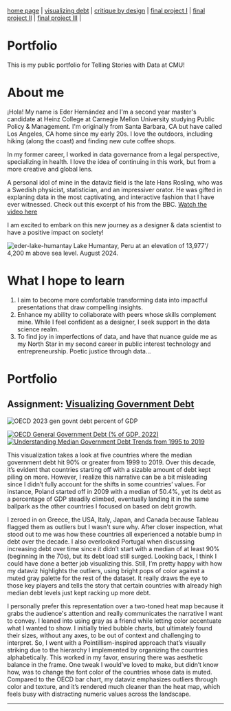 [home page](https://Angeleknows.github.io/Fountainhead) | [visualizing debt](https://Angeleknows.github.io/Fountainhead/visualizing-debt) | [critique by design](critique-by-design) | [final project I](https://angeleknows.github.io/Fountainhead/final-project-part-one) | [final project II](https://angeleknows.github.io/Fountainhead/final-project-part-two) | [final project III](https://angeleknows.github.io/Fountainhead/final-project-part-three) |


# Portfolio
This is my public portfolio for Telling Stories with Data at CMU!

# About me
¡Hola!  My name is Eder Hernández and I'm a second year master's candidate at Heinz College at Carnegie Mellon University studying Public Policy & Management. I'm originally from Santa Barbara, CA but have called Los Angeles, CA home since my early 20s. I love the outdoors, including hiking (along the coast) and finding new cute coffee shops. 

In my former career, I worked in data governance from a legal perspective, specializing in health. I love the idea of continuing in this work, but from a more creative and global lens.

A personal idol of mine in the dataviz field is the late Hans Rosling, who was a Swedish physicist, statistician, and an impressiver orator. He was gifted in explaning data in the most captivating, and interactive fashion that I have ever witnessed. Check out this excerpt of his from the BBC.
[Watch the video here](https://www.youtube.com/watch?v=Z8t4k0Q8e8Y)


I am excited to embark on this new journey as a designer & data scientist to have a positive impact on society!

![eder-lake-humantay](https://github.com/user-attachments/assets/e4b18ce7-1651-4729-a11b-39350c378e31)
        Lake Humantay, Peru at an elevation of 13,977'/ 4,200 m above sea level. August 2024.

# What I hope to learn

1. I aim to become more comfortable transforming data into impactful presentations that draw compelling insights.
2. Enhance my ability to collaborate with peers whose skills complement mine. While I feel confident as a designer, I seek support in the data science realm.
3. To find joy in imperfections of data, and have that nuance guide me as my North Star in my second career in public interest technology and entrepreneurship. Poetic justice through data...


# Portfolio

## Assignment: [Visualizing Government Debt](visualizing-government-debt)
![OECD 2023 gen govnt debt percent of GDP](https://github.com/user-attachments/assets/db988fbf-4881-4528-a110-17c3586daf42)

<div class='tableauPlaceholder' id='viz1730710905777' style='position:relative'>
    <noscript>
        <a href='#'>
            <img alt='OECD General Government Debt (% of GDP, 2022)' src='https:&#47;&#47;public.tableau.com&#47;static&#47;images&#47;OE&#47;OECD2022GDP&#47;OECDGeneralGovernmentDebtofGDP2022&#47;1_rss.png' style='border:none'/>
        </a>
    </noscript>
    <object class='tableauViz' style='display:none;'>
        <param name='host_url' value='https%3A%2F%2Fpublic.tableau.com%2F'/>
        <param name='embed_code_version' value='3'/>
        <param name='site_root' value=''/>
        <param name='name' value='OECD2022GDP&#47;OECDGeneralGovernmentDebtofGDP2022'/>
        <param name='tabs' value='no'/>
        <param name='toolbar' value='yes'/>
        <param name='static_image' value='https:&#47;&#47;public.tableau.com&#47;static&#47;images&#47;OE&#47;OECD2022GDP&#47;OECDGeneralGovernmentDebtofGDP2022&#47;1.png'/>
        <param name='animate_transition' value='yes'/>
        <param name='display_static_image' value='yes'/>
        <param name='display_spinner' value='yes'/>
        <param name='display_overlay' value='yes'/>
        <param name='display_count' value='yes'/>
        <param name='language' value='en-GB'/>
        <param name='filter' value='publish=yes'/>
    </object>
</div>

<div class='tableauPlaceholder' id='viz1730716534124' style='position:relative'>
    <noscript>
        <a href='#'>
            <img alt='Understanding Median Government Debt Trends from 1995 to 2019' src='https:&#47;&#47;public.tableau.com&#47;static&#47;images&#47;Un&#47;UnderstandingMedianGovernmentDebtTrendsfrom1995to2019&#47;MedianGenGovtDebt90&#47;1_rss.png' style='border:none'/>
        </a>
    </noscript>
    <object class='tableauViz' style='display:none;'>
        <param name='host_url' value='https%3A%2F%2Fpublic.tableau.com%2F'/>
        <param name='embed_code_version' value='3'/>
        <param name='site_root' value=''/>
        <param name='name' value='UnderstandingMedianGovernmentDebtTrendsfrom1995to2019&#47;MedianGenGovtDebt90'/>
        <param name='tabs' value='no'/>
        <param name='toolbar' value='yes'/>
        <param name='static_image' value='https:&#47;&#47;public.tableau.com&#47;static&#47;images&#47;Un&#47;UnderstandingMedianGovernmentDebtTrendsfrom1995to2019&#47;MedianGenGovtDebt90&#47;1.png'/>
        <param name='animate_transition' value='yes'/>
        <param name='display_static_image' value='yes'/>
        <param name='display_spinner' value='yes'/>
        <param name='display_overlay' value='yes'/>
        <param name='display_count' value='yes'/>
        <param name='language' value='en-GB'/>
        <param name='filter' value='publish=yes'/>
    </object>
</div>


This visualization takes a look at five countries where the median government debt hit 90% or greater from 1999 to 2019. Over this decade, it’s evident that countries starting off with a sizable amount of debt kept piling on more. However, I realize this narrative can be a bit misleading since I didn’t fully account for the shifts in some countries’ values. For instance, Poland started off in 2009 with a median of 50.4%, yet its debt as a percentage of GDP steadily climbed, eventually landing it in the same ballpark as the other countries I focused on based on debt growth.

I zeroed in on Greece, the USA, Italy, Japan, and Canada because Tableau flagged them as outliers but I wasn't sure why. After closer inspection, what stood out to me was how these countries all experienced a notable bump in debt over the decade. I also overlooked Portugal when discussing increasing debt over time since it didn’t start with a median of at least 90% (beginning in the 70s), but its debt load still surged. Looking back, I think I could have done a better job visualizing this. Still, I’m pretty happy with how my dataviz highlights the outliers, using bright pops of color against a muted gray palette for the rest of the dataset. It really draws the eye to those key players and tells the story that certain countries with already high median debt levels just kept racking up more debt.

I personally prefer this representation over a two-toned heat map because it grabs the audience's attention and really communicates the narrative I want to convey. I leaned into using gray as a friend while letting color accentuate what I wanted to show. I initially tried bubble charts, but ultimately found their sizes, without any axes, to be out of context and challenging to interpret. So, I went with a Pointillism-inspired approach that’s visually striking due to the hierarchy I implemented by organizing the countries alphabetically. This worked in my favor, ensuring there was aesthetic balance in the frame. One tweak I would’ve loved to make, but didn’t know how, was to change the font color of the countries whose data is muted. Compared to the OECD bar chart, my dataviz emphasizes outliers through color and texture, and it’s rendered much cleaner than the heat map, which feels busy with distracting numeric values across the landscape.


---


